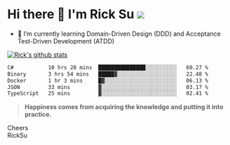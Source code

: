 # Hi there 👋 I'm Rick Su ![](https://komarev.com/ghpvc/?username=ricksu978)
<!--
**ricksu978/ricksu978** is a ✨ _special_ ✨ repository because its `README.md` (this file) appears on your GitHub profile.

Here are some ideas to get you started:

- 🔭 I’m currently working on ...
-->
- 🌱 I’m currently learning Domain-Driven Design (DDD) and Acceptance Test-Driven Development (ATDD)
<!--
- 👯 I’m looking to collaborate on ...
- 🤔 I’m looking for help with ...
- 💬 Ask me about ...
- 📫 How to reach me: ...
- 😄 Pronouns: ...
- ⚡ Fun fact: ...
-->
[![Rick's github stats](https://github-readme-stats.vercel.app/api?username=ricksu978&theme=dark)](https://github.com/ricksu978/ricksu978)

<!--START_SECTION:waka-->

```txt
C#           10 hrs 28 mins  ███████████████░░░░░░░░░░   60.27 %
Binary       3 hrs 54 mins   █████▓░░░░░░░░░░░░░░░░░░░   22.48 %
Docker       1 hr 3 mins     █▓░░░░░░░░░░░░░░░░░░░░░░░   06.13 %
JSON         33 mins         ▓░░░░░░░░░░░░░░░░░░░░░░░░   03.17 %
TypeScript   25 mins         ▓░░░░░░░░░░░░░░░░░░░░░░░░   02.41 %
```

<!--END_SECTION:waka-->

> **Happiness comes from acquiring the knowledge and putting it into practice.**

Cheers  
RickSu 
